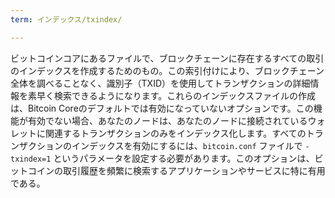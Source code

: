 ```yaml
---
term: インデックス/txindex/

---
```

ビットコインコアにあるファイルで、ブロックチェーンに存在するすべての取引のインデックスを作成するためのもの。この索引付けにより、ブロックチェーン全体を調べることなく、識別子（TXID）を使用してトランザクションの詳細情報を素早く検索できるようになります。これらのインデックスファイルの作成は、Bitcoin Coreのデフォルトでは有効になっていないオプションです。この機能が有効でない場合、あなたのノードは、あなたのノードに接続されているウォレットに関連するトランザクションのみをインデックス化します。すべてのトランザクションのインデックスを有効にするには、`bitcoin.conf` ファイルで `-txindex=1` というパラメータを設定する必要があります。このオプションは、ビットコインの取引履歴を頻繁に検索するアプリケーションやサービスに特に有用である。